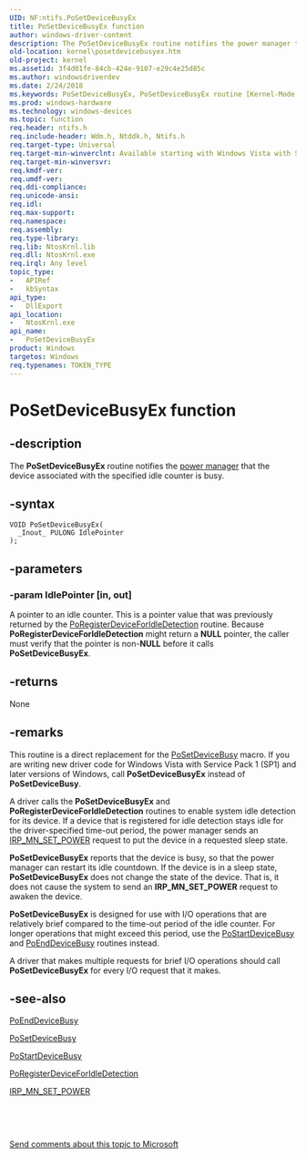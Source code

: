 ```yaml
---
UID: NF:ntifs.PoSetDeviceBusyEx
title: PoSetDeviceBusyEx function
author: windows-driver-content
description: The PoSetDeviceBusyEx routine notifies the power manager that the device associated with the specified idle counter is busy.
old-location: kernel\posetdevicebusyex.htm
old-project: kernel
ms.assetid: 3f4d01fe-84cb-424e-9107-e29c4e25d85c
ms.author: windowsdriverdev
ms.date: 2/24/2018
ms.keywords: PoSetDeviceBusyEx, PoSetDeviceBusyEx routine [Kernel-Mode Driver Architecture], kernel.posetdevicebusyex, portn_62143669-4381-4b4b-8d23-8b315d882c65.xml, wdm/PoSetDeviceBusyEx
ms.prod: windows-hardware
ms.technology: windows-devices
ms.topic: function
req.header: ntifs.h
req.include-header: Wdm.h, Ntddk.h, Ntifs.h
req.target-type: Universal
req.target-min-winverclnt: Available starting with Windows Vista with SP1.
req.target-min-winversvr: 
req.kmdf-ver: 
req.umdf-ver: 
req.ddi-compliance: 
req.unicode-ansi: 
req.idl: 
req.max-support: 
req.namespace: 
req.assembly: 
req.type-library: 
req.lib: NtosKrnl.lib
req.dll: NtosKrnl.exe
req.irql: Any level
topic_type:
-	APIRef
-	kbSyntax
api_type:
-	DllExport
api_location:
-	NtosKrnl.exe
api_name:
-	PoSetDeviceBusyEx
product: Windows
targetos: Windows
req.typenames: TOKEN_TYPE
---
```


# PoSetDeviceBusyEx function


## -description


The <b>PoSetDeviceBusyEx</b> routine notifies the <a href="https://msdn.microsoft.com/library/windows/hardware/ff559829">power manager</a> that the device associated with the specified idle counter is busy.


## -syntax


````
VOID PoSetDeviceBusyEx(
  _Inout_ PULONG IdlePointer
);
````


## -parameters




### -param IdlePointer [in, out]

A pointer to an idle counter. This is a pointer value that was previously returned by the <a href="..\wdm\nf-wdm-poregisterdeviceforidledetection.md">PoRegisterDeviceForIdleDetection</a> routine. Because <b>PoRegisterDeviceForIdleDetection</b> might return a <b>NULL</b> pointer, the caller must verify that the pointer is non-<b>NULL</b> before it calls <b>PoSetDeviceBusyEx</b>.


## -returns



None




## -remarks



This routine is a direct replacement for the <a href="https://msdn.microsoft.com/library/windows/hardware/ff559755">PoSetDeviceBusy</a> macro. If you are writing new driver code for Windows Vista with Service Pack 1 (SP1) and later versions of Windows, call <b>PoSetDeviceBusyEx</b> instead of <b>PoSetDeviceBusy</b>.

A driver calls the <b>PoSetDeviceBusyEx</b> and <b>PoRegisterDeviceForIdleDetection</b> routines to enable system idle detection for its device. If a device that is registered for idle detection stays idle for the driver-specified time-out period, the power manager sends an <a href="https://msdn.microsoft.com/library/windows/hardware/ff551744">IRP_MN_SET_POWER</a> request to put the device in a requested sleep state.

<b>PoSetDeviceBusyEx</b> reports that the device is busy, so that the power manager can restart its idle countdown. If the device is in a sleep state, <b>PoSetDeviceBusyEx</b> does not change the state of the device. That is, it does not cause the system to send an <b>IRP_MN_SET_POWER</b> request to awaken the device.

<b>PoSetDeviceBusyEx</b> is designed for use with I/O operations that are relatively brief compared to the time-out period of the idle counter. For longer operations that might exceed this period, use the <a href="..\wdm\nf-wdm-postartdevicebusy.md">PoStartDeviceBusy</a> and <a href="..\wdm\nf-wdm-poenddevicebusy.md">PoEndDeviceBusy</a> routines instead.

A driver that makes multiple requests for brief I/O operations should call <b>PoSetDeviceBusyEx</b> for every I/O request that it makes.




## -see-also

<a href="..\wdm\nf-wdm-poenddevicebusy.md">PoEndDeviceBusy</a>



<a href="https://msdn.microsoft.com/library/windows/hardware/ff559755">PoSetDeviceBusy</a>



<a href="..\wdm\nf-wdm-postartdevicebusy.md">PoStartDeviceBusy</a>



<a href="..\wdm\nf-wdm-poregisterdeviceforidledetection.md">PoRegisterDeviceForIdleDetection</a>



<a href="https://msdn.microsoft.com/library/windows/hardware/ff551744">IRP_MN_SET_POWER</a>



 

 

<a href="mailto:wsddocfb@microsoft.com?subject=Documentation%20feedback [kernel\kernel]:%20PoSetDeviceBusyEx routine%20 RELEASE:%20(2/24/2018)&amp;body=%0A%0APRIVACY STATEMENT%0A%0AWe use your feedback to improve the documentation. We don't use your email address for any other purpose, and we'll remove your email address from our system after the issue that you're reporting is fixed. While we're working to fix this issue, we might send you an email message to ask for more info. Later, we might also send you an email message to let you know that we've addressed your feedback.%0A%0AFor more info about Microsoft's privacy policy, see http://privacy.microsoft.com/en-us/default.aspx." title="Send comments about this topic to Microsoft">Send comments about this topic to Microsoft</a>

